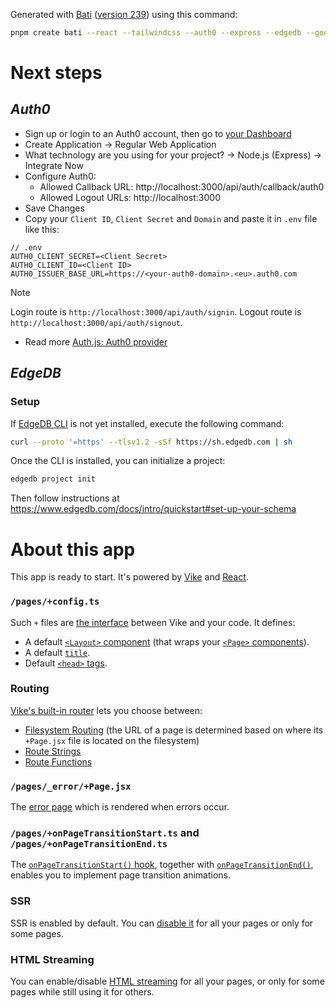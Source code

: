 Generated with [Bati](https://batijs.dev) ([version 239](https://www.npmjs.com/package/create-bati/v/0.0.239)) using this command:

```sh
pnpm create bati --react --tailwindcss --auth0 --express --edgedb --google-analytics
```

# Next steps
## *Auth0*
- Sign up or login to an Auth0 account, then go to [your Dashboard](https://manage.auth0.com/dashboard/)
- Create Application -> Regular Web Application 
- What technology are you using for your project? -> Node.js (Express) -> Integrate Now
- Configure Auth0:
  - Allowed Callback URL: http://localhost:3000/api/auth/callback/auth0
  - Allowed Logout URLs: http://localhost:3000
- Save Changes
- Copy your `Client ID`, `Client Secret` and `Domain` and paste it in `.env` file like this:

```env
// .env
AUTH0_CLIENT_SECRET=<Client Secret>
AUTH0_CLIENT_ID=<Client ID>
AUTH0_ISSUER_BASE_URL=https://<your-auth0-domain>.<eu>.auth0.com
```

> [!NOTE]
> Login route is `http://localhost:3000/api/auth/signin`.
> Logout route is `http://localhost:3000/api/auth/signout`.

- Read more [Auth.js: Auth0 provider](https://authjs.dev/reference/core/providers/auth0)



## *EdgeDB*
### Setup
If [EdgeDB CLI](https://www.edgedb.com/docs/cli/index) is not yet installed, execute the following command:
```sh
curl --proto '=https' --tlsv1.2 -sSf https://sh.edgedb.com | sh
```

Once the CLI is installed, you can initialize a project:
```sh
edgedb project init
```

Then follow instructions at <https://www.edgedb.com/docs/intro/quickstart#set-up-your-schema>

# About this app
This app is ready to start. It's powered by [Vike](https://vike.dev) and [React](https://react.dev/learn).

### `/pages/+config.ts`

Such `+` files are [the interface](https://vike.dev/config) between Vike and your code. It defines:
- A default [`<Layout>` component](https://vike.dev/Layout) (that wraps your [`<Page>` components](https://vike.dev/Page)).
- A default [`title`](https://vike.dev/head).
- Default [`<head>` tags](https://vike.dev/head).

### Routing

[Vike's built-in router](https://vike.dev/routing) lets you choose between:
 - [Filesystem Routing](https://vike.dev/filesystem-routing) (the URL of a page is determined based on where its `+Page.jsx` file is located on the filesystem)
 - [Route Strings](https://vike.dev/route-string)
 - [Route Functions](https://vike.dev/route-function)

### `/pages/_error/+Page.jsx`

The [error page](https://vike.dev/error-page) which is rendered when errors occur.

### `/pages/+onPageTransitionStart.ts` and `/pages/+onPageTransitionEnd.ts`

The [`onPageTransitionStart()` hook](https://vike.dev/onPageTransitionStart), together with [`onPageTransitionEnd()`](https://vike.dev/onPageTransitionEnd), enables you to implement page transition animations.

### SSR

SSR is enabled by default. You can [disable it](https://vike.dev/ssr) for all your pages or only for some pages.

### HTML Streaming

You can enable/disable [HTML streaming](https://vike.dev/streaming) for all your pages, or only for some pages while still using it for others.

